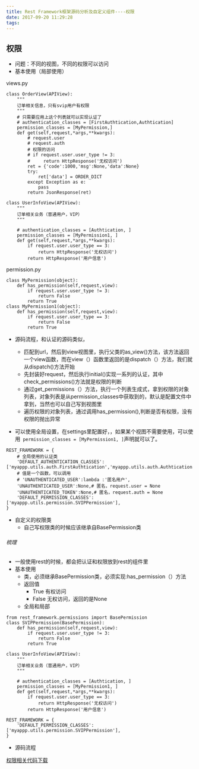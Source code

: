 ```yaml
---
title: Rest Framework框架源码分析及自定义组件----权限
date: 2017-09-20 11:29:28
tags:
---
```





## 权限
- 问题：不同的视图，不同的权限可以访问
- 基本使用（局部使用）

views.py
```
class OrderView(APIView):
    """
    订单相关信息，只有svip用户有权限
    """
    # 只需要应用上这个列表就可以实现认证了
    # authentication_classes = [FirstAuthtication,Authtication]
    permission_classes = [MyPermission,]
    def get(self,request,*args,**kwargs):
        # request.user
        # request.auth
        # 权限的访问
        # if request.user.user_type != 3:
        #     return HttpResponse('无权访问')
        ret = {'code':1000,'msg':None,'data':None}
        try:
            ret['data'] = ORDER_DICT
        except Exception as e:
            pass
        return JsonResponse(ret)

class UserInfoView(APIView):
    """
    订单相关业务（普通用户，VIP）
    """

    # authentication_classes = [Authtication, ]
    permission_classes = [MyPermission1, ]
    def get(self,request,*args,**kwargs):
        if request.user.user_type == 3:
            return HttpResponse('无权访问')
        return HttpResponse('用户信息')
```
permission.py
```
class MyPermission(object):
    def has_permission(self,request,view):
        if request.user.user_type != 3:
            return False
        return True
class MyPermission1(object):
    def has_permission(self,request,view):
        if request.user.user_type == 3:
            return False
        return True
```
- 源码流程，和认证的源码类似，
    - 匹配到url，然后到view视图里，执行父类的as_view()方法，该方法返回一个view函数，而在view（）函数里返回的是dispatch（）方法，我们就从dispatch()方法开始
    - 先封装好request，然后执行initial()实现一系列的认证，其中check_permissions()方法就是权限的判断
    - 通过get_permissions（）方法，执行一个列表生成式，拿到权限的对象列表，对象列表是从permission_classes中获取到的，默认是配置文件中拿到，当然也可以自己写到视图里
    - 遍历权限的对象列表，通过调用has_permission(),判断是否有权限，没有权限的抛出异常

- 可以使用全局设置，在settings里配置好，，如果某个视图不需要使用，可以使用`` permission_classes = [MyPermission1, ]``声明就可以了。
```
REST_FRAMEWORK = {
    # 全局使用的认证类
    'DEFAULT_AUTHENTICATION_CLASSES':['myappp.utils.auth.FirstAuthtication','myappp.utils.auth.Authtication'],
    # 值是一个函数，可以调用
    # 'UNAUTHENTICATED_USER':lambda :'匿名用户',
    'UNAUTHENTICATED_USER':None,# 匿名，request.user = None
    'UNAUTHENTICATED_TOKEN':None,# 匿名，request.auth = None
    'DEFAULT_PERMISSION_CLASSES':['myappp.utils.permission.SVIPPermission'],
}
```

- 自定义的权限类
    - 自己写权限类的时候应该继承自BasePermission类

###### 梳理
- 一般使用rest的时候，都会把认证和权限放到rest的组件里
- 基本使用
    - 类，必须继承BasePermission类，必须实现:has_permission（）方法
    - 返回值
        - True 有权访问
        - False 无权访问，返回的是None
    - 全局和局部

```
from rest_framework.permissions import BasePermission
class SVIPPermission(BasePermission):
    def has_permission(self,request,view):
        if request.user.user_type != 3:
            return False
        return True
```


```
class UserInfoView(APIView):
    """
    订单相关业务（普通用户，VIP）
    """

    # authentication_classes = [Authtication, ]
    permission_classes = [MyPermission1, ]
    def get(self,request,*args,**kwargs):
        if request.user.user_type == 3:
            return HttpResponse('无权访问')
        return HttpResponse('用户信息')
```
```
REST_FRAMEWORK = {
    'DEFAULT_PERMISSION_CLASSES':['myappp.utils.permission.SVIPPermission'],
}
```

- 源码流程


[权限相关代码下载](https://github.com/yuansuixin/Rest-Framework-Permission "权限相关代码下载")



